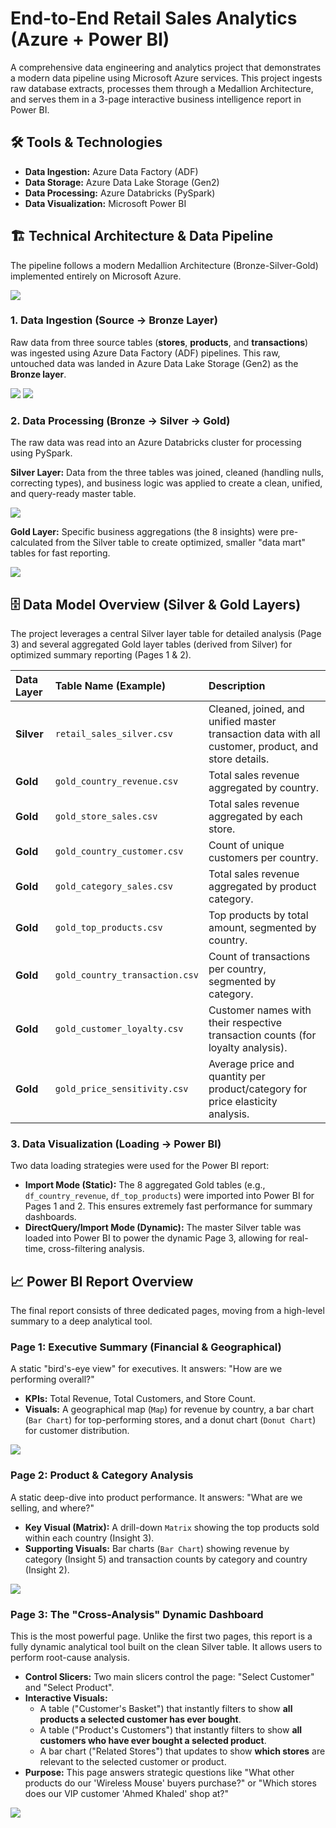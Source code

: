 # End-to-End Retail Sales Analytics (Azure + Power BI)

A comprehensive data engineering and analytics project that demonstrates a modern data pipeline using Microsoft Azure services. This project ingests raw database extracts, processes them through a Medallion Architecture, and serves them in a 3-page interactive business intelligence report in Power BI.

## 🛠️ Tools & Technologies

* **Data Ingestion:** Azure Data Factory (ADF)
* **Data Storage:** Azure Data Lake Storage (Gen2)
* **Data Processing:** Azure Databricks (PySpark)
* **Data Visualization:** Microsoft Power BI

## 🏗️ Technical Architecture & Data Pipeline

The pipeline follows a modern Medallion Architecture (Bronze-Silver-Gold) implemented entirely on Microsoft Azure.

<img src = "Images/Pipeline.png">

### 1. Data Ingestion (Source → Bronze Layer)
Raw data from three source tables (**stores**, **products**, and **transactions**) was ingested using Azure Data Factory (ADF) pipelines. This raw, untouched data was landed in Azure Data Lake Storage (Gen2) as the **Bronze layer**.

<img src = "Images/ADF Pipeline.png">

<img src = "Images/Bronze Data.png">

### 2. Data Processing (Bronze → Silver → Gold)
The raw data was read into an Azure Databricks cluster for processing using PySpark.

**Silver Layer:** Data from the three tables was joined, cleaned (handling nulls, correcting types), and business logic was applied to create a clean, unified, and query-ready master table.

<img src = "Images/Silver Data.png">

**Gold Layer:** Specific business aggregations (the 8 insights) were pre-calculated from the Silver table to create optimized, smaller "data mart" tables for fast reporting.

<img src = "Images/Data.png">

## 🗄️ Data Model Overview (Silver & Gold Layers)

The project leverages a central Silver layer table for detailed analysis (Page 3) and several aggregated Gold layer tables (derived from Silver) for optimized summary reporting (Pages 1 & 2).

| Data Layer   | Table Name (Example)        | Description                                                                                             
| :----------- | :-------------------------- | :------------------------------------------------------------------------------------------------------ 
| **Silver** | `retail_sales_silver.csv`   | Cleaned, joined, and unified master transaction data with all customer, product, and store details.      
| **Gold** | `gold_country_revenue.csv`  | Total sales revenue aggregated by country.                                                              
| **Gold** | `gold_store_sales.csv`      | Total sales revenue aggregated by each store.                                                           
| **Gold** | `gold_country_customer.csv` | Count of unique customers per country.                                                                  
| **Gold** | `gold_category_sales.csv`   | Total sales revenue aggregated by product category.                                                    
| **Gold** | `gold_top_products.csv`     | Top products by total amount, segmented by country.                                                     
| **Gold** | `gold_country_transaction.csv`| Count of transactions per country, segmented by category.                                               
| **Gold** | `gold_customer_loyalty.csv` | Customer names with their respective transaction counts (for loyalty analysis).                           
| **Gold** | `gold_price_sensitivity.csv`| Average price and quantity per product/category for price elasticity analysis.                            

### 3. Data Visualization (Loading → Power BI)
Two data loading strategies were used for the Power BI report:

* **Import Mode (Static):** The 8 aggregated Gold tables (e.g., `df_country_revenue`, `df_top_products`) were imported into Power BI for Pages 1 and 2. This ensures extremely fast performance for summary dashboards.
* **DirectQuery/Import Mode (Dynamic):** The master Silver table was loaded into Power BI to power the dynamic Page 3, allowing for real-time, cross-filtering analysis.

## 📈 Power BI Report Overview

The final report consists of three dedicated pages, moving from a high-level summary to a deep analytical tool.

### Page 1: Executive Summary (Financial & Geographical)
A static "bird's-eye view" for executives. It answers: "How are we performing overall?"

* **KPIs:** Total Revenue, Total Customers, and Store Count.
* **Visuals:** A geographical map (`Map`) for revenue by country, a bar chart (`Bar Chart`) for top-performing stores, and a donut chart (`Donut Chart`) for customer distribution.

<img src = "Images/Page1_Power BI.png">

### Page 2: Product & Category Analysis
A static deep-dive into product performance. It answers: "What are we selling, and where?"

* **Key Visual (Matrix):** A drill-down `Matrix` showing the top products sold within each country (Insight 3).
* **Supporting Visuals:** Bar charts (`Bar Chart`) showing revenue by category (Insight 5) and transaction counts by category and country (Insight 2).

<img src = "Images/Page2_Power BI.png">

### Page 3: The "Cross-Analysis" Dynamic Dashboard
This is the most powerful page. Unlike the first two pages, this report is a fully dynamic analytical tool built on the clean Silver table. It allows users to perform root-cause analysis.

* **Control Slicers:** Two main slicers control the page: "Select Customer" and "Select Product".
* **Interactive Visuals:**
    * A table ("Customer's Basket") that instantly filters to show **all products a selected customer has ever bought**.
    * A table ("Product's Customers") that instantly filters to show **all customers who have ever bought a selected product**.
    * A bar chart ("Related Stores") that updates to show **which stores** are relevant to the selected customer or product.
* **Purpose:** This page answers strategic questions like "What other products do our 'Wireless Mouse' buyers purchase?" or "Which stores does our VIP customer 'Ahmed Khaled' shop at?"

<img src = "Images/Page3_Power BI.png">
